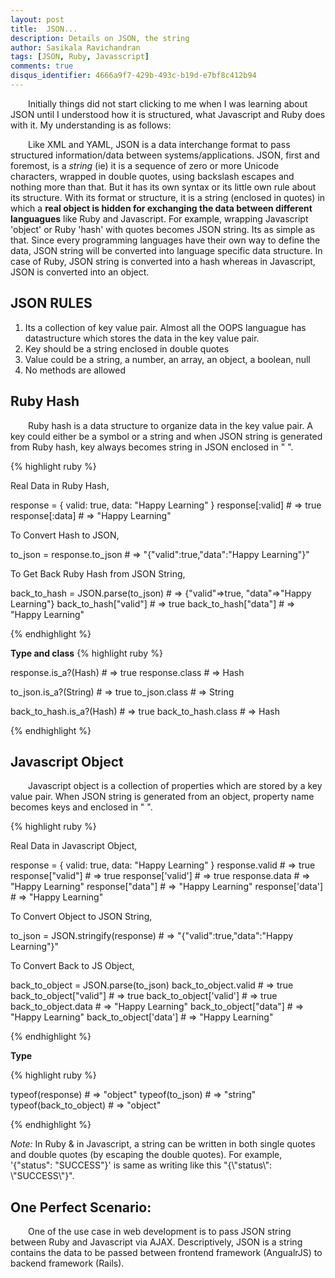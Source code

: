 ```yaml
---
layout: post
title:  JSON...
description: Details on JSON, the string 
author: Sasikala Ravichandran
tags: [JSON, Ruby, Javasscript]
comments: true
disqus_identifier: 4666a9f7-429b-493c-b19d-e7bf8c412b94
---
```


&ensp;&ensp;&ensp;&ensp;Initially things did not start clicking to me when I was learning about JSON until I understood how it is structured, what Javascript and Ruby does with it. My understanding is as follows:

&ensp;&ensp;&ensp;&ensp;Like XML and YAML, JSON is a data interchange format to pass structured information/data between systems/applications. JSON, first and foremost, is a *string* (ie) it is a sequence of zero or more Unicode characters, wrapped in double quotes, using   backslash escapes and nothing more than that. But it has its own syntax or its little own rule about its structure. With its format or structure, it is a string (enclosed in quotes) in which a **real object is hidden for exchanging the data between different languagues** like Ruby and Javascript. For example, wrapping Javascript 'object' or Ruby 'hash' with quotes becomes JSON string. Its as simple as that. Since every programming languages have their own way to define the data, JSON string will be converted into language specific data structure. In case of Ruby, JSON string is converted into a hash whereas in Javascript, JSON is converted into an object. 

## JSON RULES
 
 1) Its a collection of key value pair. Almost all the OOPS languague has datastructure which stores the data in the key value pair.
 2) Key should be a string enclosed in double quotes
 3) Value could be a string, a number, an array, an object, a boolean, null
 4) No methods are allowed

## Ruby Hash
&ensp;&ensp;&ensp;&ensp;Ruby hash is a data structure to organize data in the key value pair. A key could either be a symbol or a string and when JSON string is generated from Ruby hash, key always becomes string in JSON enclosed in " ".

{% highlight ruby %}


Real Data in Ruby Hash,

response = { valid: true, data: "Happy Learning" }
response[:valid]  # => true
response[:data] # => "Happy Learning"

To Convert Hash to JSON,

to_json = response.to_json # => "{\"valid\":true,\"data\":\"Happy Learning\"}"

To Get Back Ruby Hash from JSON String,

back_to_hash = JSON.parse(to_json) # => {"valid"=>true, "data"=>"Happy Learning"}
back_to_hash["valid"] # => true
back_to_hash["data"] # => "Happy Learning"

{% endhighlight %}

**Type and class**
{% highlight ruby %}

response.is_a?(Hash) # => true
response.class # => Hash

to_json.is_a?(String) # => true
to_json.class # => String

back_to_hash.is_a?(Hash) # => true
back_to_hash.class # => Hash

{% endhighlight %}

## Javascript Object
&ensp;&ensp;&ensp;&ensp;Javascript object is a collection of properties which are stored by a key value pair. When JSON string is generated from an object, property name becomes keys and enclosed in " ".

{% highlight ruby %}

Real Data in Javascript Object,

response = { valid: true, data: "Happy Learning" }
response.valid  # => true
response["valid"] # => true
response['valid'] # => true
response.data # => "Happy Learning"
response["data"] # => "Happy Learning"
response['data'] # => "Happy Learning"

To Convert Object to JSON String,
 
to_json = JSON.stringify(response) # => "{"valid":true,"data":"Happy Learning"}"

To Convert Back to JS Object,

back_to_object = JSON.parse(to_json)
back_to_object.valid  # => true
back_to_object["valid"] # => true
back_to_object['valid'] # => true
back_to_object.data # => "Happy Learning"
back_to_object["data"] # => "Happy Learning"
back_to_object['data'] # => "Happy Learning"

{% endhighlight %}

**Type**

{% highlight ruby %}

typeof(response) # => "object"
typeof(to_json) # => "string"
typeof(back_to_object) # => "object"

{% endhighlight %}

*Note:* In Ruby & in Javascript, a string can be written in both single quotes and double quotes (by escaping the double quotes). For example, '{"status": "SUCCESS"}' is same as writing like this "{\\"status\\": \\"SUCCESS\\"}".

## One Perfect Scenario: 
&ensp;&ensp;&ensp;&ensp;One of the use case in web development is to pass JSON string between Ruby and Javascript via AJAX. Descriptively, JSON is a string contains the data to be passed between frontend framework (AngualrJS) to backend framework (Rails).